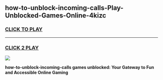 
## how-to-unblock-incoming-calls-Play-Unblocked-Games-Online-4kizc
<h3>
<a href="https://premium76.site?title=how-to-unblock-incoming-calls&ref=25A">CLICK TO PLAY</a></h3>
<hr>

<h3>
<a href="https://premium76.site?title=how-to-unblock-incoming-calls&ref=25A">CLICK 2 PLAY</a>
  
</h3>

<a href="https://premium76.site?title=how-to-unblock-incoming-calls&ref=25A"><img src="https://clearcache.store/games.png"></a>


**how-to-unblock-incoming-calls games unblocked: Your Gateway to Fun and Accessible Online Gaming**
